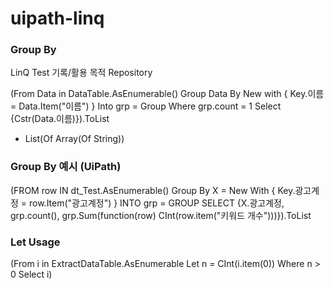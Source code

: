 # uipath-linq


### Group By

LinQ Test 기록/활용 목적 Repository

(From Data in DataTable.AsEnumerable() Group Data By New with { Key.이름 = Data.Item("이름") } Into grp = Group Where grp.count = 1 Select {Cstr(Data.이름)}).ToList

- List(Of Array(Of String))



### Group By 예시 (UiPath)

(FROM row IN dt_Test.AsEnumerable() Group By X = New With { Key.광고계정 = row.Item("광고계정") } INTO grp = GROUP SELECT {X.광고계정, grp.count(), grp.Sum(function(row) CInt(row.item("키워드 개수")))}).ToList



### Let Usage

(From i in ExtractDataTable.AsEnumerable Let n = CInt(i.item(0)) Where n > 0 Select i)

